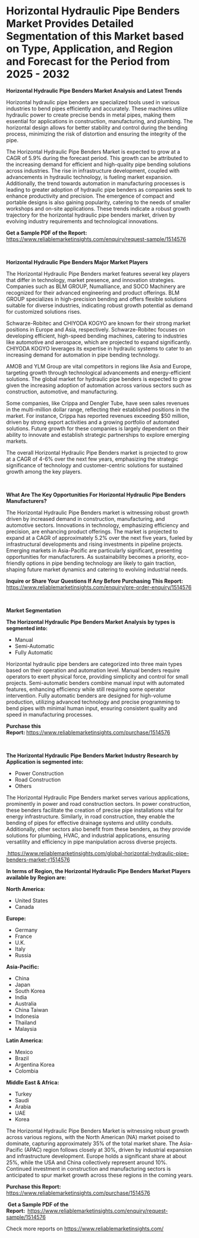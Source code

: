 <p><h1>Horizontal Hydraulic Pipe Benders Market Provides Detailed Segmentation of this Market based on Type, Application, and Region and Forecast for the Period from 2025 - 2032</h1></p><p><strong>Horizontal Hydraulic Pipe Benders Market Analysis and Latest Trends</strong></p>
<p><p>Horizontal hydraulic pipe benders are specialized tools used in various industries to bend pipes efficiently and accurately. These machines utilize hydraulic power to create precise bends in metal pipes, making them essential for applications in construction, manufacturing, and plumbing. The horizontal design allows for better stability and control during the bending process, minimizing the risk of distortion and ensuring the integrity of the pipe.</p><p>The Horizontal Hydraulic Pipe Benders Market is expected to grow at a CAGR of 5.9% during the forecast period. This growth can be attributed to the increasing demand for efficient and high-quality pipe bending solutions across industries. The rise in infrastructure development, coupled with advancements in hydraulic technology, is fueling market expansion. Additionally, the trend towards automation in manufacturing processes is leading to greater adoption of hydraulic pipe benders as companies seek to enhance productivity and precision. The emergence of compact and portable designs is also gaining popularity, catering to the needs of smaller workshops and on-site applications. These trends indicate a robust growth trajectory for the horizontal hydraulic pipe benders market, driven by evolving industry requirements and technological innovations.</p></p>
<p><strong>Get a Sample PDF of the Report:&nbsp;</strong> <a href="https://www.reliablemarketinsights.com/enquiry/request-sample/1514576?utm_campaign=3520&utm_medium=2&utm_source=Github&utm_content=ia&utm_term=29032025&utm_id=horizontal-hydraulic-pipe-benders">https://www.reliablemarketinsights.com/enquiry/request-sample/1514576</a></p>
<p>&nbsp;</p>
<p><strong>Horizontal Hydraulic Pipe Benders Major Market Players</strong></p>
<p><p>The Horizontal Hydraulic Pipe Benders market features several key players that differ in technology, market presence, and innovation strategies. Companies such as BLM GROUP, Numalliance, and SOCO Machinery are recognized for their advanced engineering and product offerings. BLM GROUP specializes in high-precision bending and offers flexible solutions suitable for diverse industries, indicating robust growth potential as demand for customized solutions rises.</p><p>Schwarze-Robitec and CHIYODA KOGYO are known for their strong market positions in Europe and Asia, respectively. Schwarze-Robitec focuses on developing efficient, high-speed bending machines, catering to industries like automotive and aerospace, which are projected to expand significantly. CHIYODA KOGYO leverages its expertise in hydraulic systems to cater to an increasing demand for automation in pipe bending technology.</p><p>AMOB and YLM Group are vital competitors in regions like Asia and Europe, targeting growth through technological advancements and energy-efficient solutions. The global market for hydraulic pipe benders is expected to grow given the increasing adoption of automation across various sectors such as construction, automotive, and manufacturing.</p><p>Some companies, like Crippa and Dengler Tube, have seen sales revenues in the multi-million dollar range, reflecting their established positions in the market. For instance, Crippa has reported revenues exceeding $50 million, driven by strong export activities and a growing portfolio of automated solutions. Future growth for these companies is largely dependent on their ability to innovate and establish strategic partnerships to explore emerging markets.</p><p>The overall Horizontal Hydraulic Pipe Benders market is projected to grow at a CAGR of 4-6% over the next few years, emphasizing the strategic significance of technology and customer-centric solutions for sustained growth among the key players.</p></p>
<p>&nbsp;</p>
<p><strong>What Are The Key Opportunities For Horizontal Hydraulic Pipe Benders Manufacturers?</strong></p>
<p><p>The Horizontal Hydraulic Pipe Benders market is witnessing robust growth driven by increased demand in construction, manufacturing, and automotive sectors. Innovations in technology, emphasizing efficiency and precision, are enhancing product offerings. The market is projected to expand at a CAGR of approximately 5.2% over the next five years, fueled by infrastructural developments and rising investments in pipeline projects. Emerging markets in Asia-Pacific are particularly significant, presenting opportunities for manufacturers. As sustainability becomes a priority, eco-friendly options in pipe bending technology are likely to gain traction, shaping future market dynamics and catering to evolving industrial needs.</p></p>
<p><strong>Inquire or Share Your Questions If Any Before Purchasing This Report:</strong> <a href="https://www.reliablemarketinsights.com/enquiry/pre-order-enquiry/1514576?utm_campaign=3520&utm_medium=2&utm_source=Github&utm_content=ia&utm_term=29032025&utm_id=horizontal-hydraulic-pipe-benders">https://www.reliablemarketinsights.com/enquiry/pre-order-enquiry/1514576</a></p>
<p>&nbsp;</p>
<p><strong>Market Segmentation</strong></p>
<p><strong>The Horizontal Hydraulic Pipe Benders Market Analysis by types is segmented into:</strong></p>
<p><ul><li>Manual</li><li>Semi-Automatic</li><li>Fully Automatic</li></ul></p>
<p><p>Horizontal hydraulic pipe benders are categorized into three main types based on their operation and automation level. Manual benders require operators to exert physical force, providing simplicity and control for small projects. Semi-automatic benders combine manual input with automated features, enhancing efficiency while still requiring some operator intervention. Fully automatic benders are designed for high-volume production, utilizing advanced technology and precise programming to bend pipes with minimal human input, ensuring consistent quality and speed in manufacturing processes.</p></p>
<p><strong>Purchase this Report:&nbsp;</strong><a href="https://www.reliablemarketinsights.com/purchase/1514576?utm_campaign=3520&utm_medium=2&utm_source=Github&utm_content=ia&utm_term=29032025&utm_id=horizontal-hydraulic-pipe-benders">https://www.reliablemarketinsights.com/purchase/1514576</a></p>
<p>&nbsp;</p>
<p><strong>The Horizontal Hydraulic Pipe Benders Market Industry Research by Application is segmented into:</strong></p>
<p><ul><li>Power Construction</li><li>Road Construction</li><li>Others</li></ul></p>
<p><p>The Horizontal Hydraulic Pipe Benders market serves various applications, prominently in power and road construction sectors. In power construction, these benders facilitate the creation of precise pipe installations vital for energy infrastructure. Similarly, in road construction, they enable the bending of pipes for effective drainage systems and utility conduits. Additionally, other sectors also benefit from these benders, as they provide solutions for plumbing, HVAC, and industrial applications, ensuring versatility and efficiency in pipe manipulation across diverse projects.</p></p>
<p><a href="https://www.reliablemarketinsights.com/global-horizontal-hydraulic-pipe-benders-market-r1514576?utm_campaign=3520&utm_medium=2&utm_source=Github&utm_content=ia&utm_term=29032025&utm_id=horizontal-hydraulic-pipe-benders">&nbsp;https://www.reliablemarketinsights.com/global-horizontal-hydraulic-pipe-benders-market-r1514576</a></p>
<p><strong>In terms of Region, the Horizontal Hydraulic Pipe Benders Market Players available by Region are:</strong></p>
<p>
    <p> <strong> North America: </strong>
        <ul>
            <li>United States</li>
            <li>Canada</li>
        </ul>
        </p> 
    <p> <strong> Europe: </strong>
        <ul>
            <li>Germany</li>
            <li>France</li>
            <li>U.K.</li>
            <li>Italy</li>
            <li>Russia</li>
        </ul>
        </p> 
    <p> <strong> Asia-Pacific: </strong>
        <ul>
            <li>China</li>
            <li>Japan</li>
            <li>South Korea</li>
            <li>India</li>
            <li>Australia</li>
            <li>China Taiwan</li>
            <li>Indonesia</li>
            <li>Thailand</li>
            <li>Malaysia</li>
        </ul>
        </p> 
    <p> <strong> Latin America: </strong>
        <ul>
            <li>Mexico</li>
            <li>Brazil</li>
            <li>Argentina Korea</li>
            <li>Colombia</li>
        </ul>
        </p> 
    <p> <strong> Middle East & Africa: </strong>
        <ul>
            <li>Turkey</li>
            <li>Saudi</li>
            <li>Arabia</li>
            <li>UAE</li>
            <li>Korea</li>
        </ul>
    </p>
    </p>
<p><p>The Horizontal Hydraulic Pipe Benders Market is witnessing robust growth across various regions, with the North American (NA) market poised to dominate, capturing approximately 35% of the total market share. The Asia-Pacific (APAC) region follows closely at 30%, driven by industrial expansion and infrastructure development. Europe holds a significant share at about 25%, while the USA and China collectively represent around 10%. Continued investment in construction and manufacturing sectors is anticipated to spur market growth across these regions in the coming years.</p></p>
<p><strong>Purchase this Report: </strong><a href="https://www.reliablemarketinsights.com/purchase/1514576?utm_campaign=3520&utm_medium=2&utm_source=Github&utm_content=ia&utm_term=29032025&utm_id=horizontal-hydraulic-pipe-benders">https://www.reliablemarketinsights.com/purchase/1514576</a></p>
<p>&nbsp;<strong>Get a Sample PDF of the Report:&nbsp;&nbsp;</strong><a href="https://www.reliablemarketinsights.com/enquiry/request-sample/1514576?utm_campaign=3520&utm_medium=2&utm_source=Github&utm_content=ia&utm_term=29032025&utm_id=horizontal-hydraulic-pipe-benders">https://www.reliablemarketinsights.com/enquiry/request-sample/1514576</a></p>
<p><strong></strong></p>
<p>Check more reports on <a href="https://www.reliablemarketinsights.com/?utm_campaign=3520&utm_medium=2&utm_source=Github&utm_content=ia&utm_term=29032025&utm_id=horizontal-hydraulic-pipe-benders">https://www.reliablemarketinsights.com/</a></p>